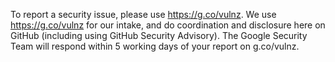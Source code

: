 To report a security issue, please use https://g.co/vulnz. We use
https://g.co/vulnz for our intake, and do coordination and disclosure here on
GitHub (including using GitHub Security Advisory). The Google Security Team will
respond within 5 working days of your report on g.co/vulnz.


